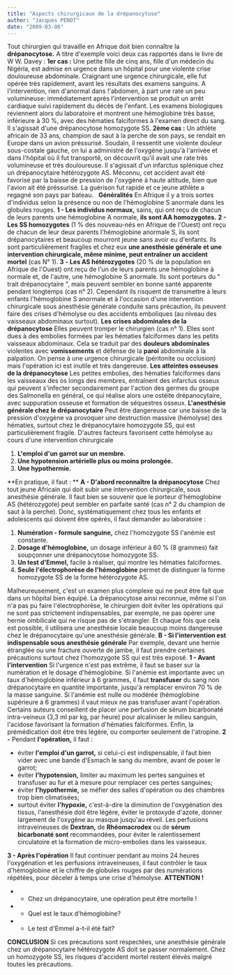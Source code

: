```yaml
---
title: "Aspects chirurgicaux de la drépanocytose"
author: "Jacques PENOT"
date: "2009-03-06"
---
```


Tout chirurgien qui travaille en Afrique doit bien connaître la **drépanocytose.** A titre d'exemple voici deux cas rapportés dans le livre de W W. Davey : **1er cas :** Une petite fille de cinq ans, fille d'un médecin du Nigéria, est admise en urgence dans un hôpital pour une violente crise douloureuse abdominale. Craignant une urgence chirurgicale, elle fut opérée très rapidement, avant les résultats des examens sanguins. A l'intervention, rien d'anormal dans !'abdomen, à part une rate un peu volumineuse: immédiatement après l'intervention se produit un arrêt cardiaque suivi rapidement du décès de l'enfant. Les examens biologiques reviennent alors du laboratoire et montrent une hémoglobine très basse, inférieure à 30 %, avec des hématies falciformes à l'examen direct du sang. Il s'agissait d'une drépanocytose homozygote SS. **2ème cas :** Un athlète africain de 33 ans, champion de saut à la perche de son pays, se rendait en Europe dans un avion préssurisé. Soudain, il ressentit une violente douleur sous-costale gauche, on lui a administré de l'oxygène jusqu'à l'arrivée et dans l'hôpital où il fut transporté, on découvrit qu'il avait une rate très volumineuse et très douloureuse. Il s'agissait d'un infarctus splénique chez un drépanocytaire hétérozygote AS. Méconnu, cet accident avait été favorisé par la baisse de pression de l'oxygène à haute altitude, bien que l'avion ait été préssurisé. La guérison fut rapide et ce jeune athlète a regagné son pays par bateau.   **Généralités** En Afrique il y a trois sortes d'individus selon la présence ou non de l'hémoglobine S anormale dans les globules rouges. **1 - Les individus normaux,** sains, qui ont reçu de chacun de leurs parents une hémoglobine A normale, **ils sont AA homozygotes.** **2 - Les SS homozygotes** (1 % des nouveau-nés en Afrique de l'Ouest) ont reçu de chacun de leur deux parents l'hémoglobine anormale S, ils sont drépanocytaires et beaucoup mourront jeune sans avoir eu d'enfants. Ils sont particulièrement fragiles et chez eux **une anesthésie générale et une intervention chirurgicale, même minime, peut entraîner un accident mortel** (cas N° 1). **3** **- Les AS hétérozygotes** (20 % de la population en Afrique de l'Ouest) ont reçu de l'un de leurs parents une hémoglobine à normale et, de l'autre, une hémoglobine S anormale. Ils sont porteurs du " trait drépanocytaire ", mais peuvent sembler en bonne santé apparente pendant longtemps (cas n° 2). Cependant ils risquent de transmettre à leurs enfants l'hémoglobine S anormale et à l'occasion d'une intervention chirurgicale sous anesthésie générale conduite sans précaution, ils peuvent faire des crises d'hémolyse ou des accidents emboliques (au niveau des vaisseaux abdominaux surtout). **Les crises abdominales de la drépanocytose** Elles peuvent tromper le chirurgien (cas n° 1). Elles sont dues à des embolies formées par les hématies falciformes dans les petits vaisseaux abdominaux. Cela se traduit par des **douleurs abdominales** violentes avec **vomissements** et défense de la **paroi** abdominale à la palpation. On pense à une urgence chirurgicale (péritonite ou occlusion) mais l'opération ici est inutile et très dangereuse. **Les atteintes osseuses de la drépanocytose** Les petites embolies, des hématies falciformes dans les vaisseaux des os longs des membres, entraînent des infarctus osseux qui peuvent s'infecter secondairement par l'action des germes du groupe des Salmonella en général, ce qui réalise alors une ostéite drépanocytaire, avec suppuration osseuse et formation de séquestres osseux. **L'anesthésie générale chez le drépanocytaire** Peut être dangereuse car une baisse de la pression d'oxygène va provoquer une destruction massive (hémolyse) des hématies, surtout chez le drépanocytaire homozygote SS, qui est particulièrement fragile. D'autres facteurs favorisent cette hémolyse au cours d'une intervention chirurgicale

1.  **L'emploi d'un garrot sur un membre.**
2.  ****Une hypotension artérielle plus ou moins prolongée.****
3.  **Une hypothermie.**

**En pratique, il faut : ** **A - D'abord reconnaître la drépanocytose** Chez tout jeune Africain qui doit subir une intervention chirurgicale, sous anesthésie générale. Il faut bien se souvenir que le porteur d'hémoglobine AS (hétérozygote) peut sembler en parfaite santé (cas n° 2 du champion de saut à la perche). Donc, systématiquement chez tous les enfants et adolescents qui doivent être opérés, il faut demander au laboratoire :

1.  **Numération - formule sanguine,** chez l'homozygote SS l'anémie est constante.
2.  **Dosage d'hémoglobine,** un dosage inférieur à 60 % (8 grammes) fait soupçonner une drépanocytose homozygote SS.
3.  **Un test d'Emmel,** facile à réaliser, qui montre les hématies falciformes.
4.  **Seule l'électrophorèse de l'hémoglobine** permet de distinguer la forme homozygote SS de la forme hétérozygote AS.

Malheureusement, c'est un examen plus complexe qui ne peut être fait que dans un hôpital bien équipé. La drépanocytose ainsi reconnue, même si l'on n'a pas pu faire l'électrophorèse, le chirurgien doit éviter les opérations qui ne sont pas strictement indispensables, par exemple, ne pas opérer une hernie ombilicale qui ne risque pas de s'étrangler. Et chaque fois que cela est possible, il utilisera une anesthésie locale beaucoup moins dangereuse chez le drépanocytaire qu'une anesthésie générale. **B - Si l'intervention est indispensable sous anesthésie générale** Par exemple, devant une hernie étranglée ou une fracture ouverte de jambe, il faut prendre certaines précautions surtout chez l'homozygote SS qui est très exposé. **1 - Avant l'intervention** Si l'urgence n'est pas extrême, il faut se baser sur la numération et le dosage d'hémoglobine. Si l'anémie est importante avec un taux d'hémoglobine inférieur à 6 grammes, il faut **transfuser** du sang non drépanocytaire en quantité importante, jusqu'à remplacer environ 70 % de la masse sanguine. Si l'anémie est nulle ou modérée (hémoglobine supérieure à 6 grammes) il vaut mieux ne pas transfuser avant l'opération. Certains auteurs conseillent de placer une perfusion de sérum bicarbonaté intra-veineux (3,3 ml par kg, par heure) pour alcaliniser le milieu sanguin, l'acidose favorisant la formation d'hématies falciformes. Enfin, la prémédication doit être très légère, ou comporter seulement de l'atropine. **2 -** Pendant **l'opération,** il faut :

*   éviter **l'emploi d'un garrot,** si celui-ci est indispensable, il faut bien vider avec une bande d'Esmach le sang du membre, avant de poser le garrot;
*   éviter **l'hypotension,** limiter au maximum les pertes sanguines et transfuser au fur et à mesure pour remplacer ces pertes sanguines;
*   éviter **l'hypothermie,** se méfier des salles d'opération ou des chambres trop bien climatisées;
*   surtout éviter **l'hypoxie,** c'est-à-dire la diminution de l'oxygénation des tissus, l'anesthésie doit être légère, éviter le protoxyde d'azote, donner largement de l'oxygène au masque jusqu'au réveil. Les perfusions intraveineuses de **Dextran,** de **Rhéomacrodex** ou de **sérum bicarbonaté sont** recommandées, pour éviter le ralentissement circulatoire et la formation de micro-embolies dans les vaisseaux.

**3 - Après l'opération** Il faut continuer pendant au moins 24 heures l'oxygénation et les perfusions intraveineuses, il faut contrôler le taux d'hémoglobine et le chiffre de globules rouges par des numérations répétées, pour déceler à temps une crise d'hémolyse. **ATTENTION !**

*   - Chez un drépanocytaire, une opération peut être mortelle !
*   - Quel est le taux d'hémoglobine?
*   - Le test d'Emmel a-t-il été fait?

**CONCLUSION** Si ces précautions sont respectées, une anesthésie générale chez un drépanocytaire hétérozygote AS doit se passer normalement. Chez un homozygote SS, les risques d'accident mortel restent élevés malgré toutes les précautions.